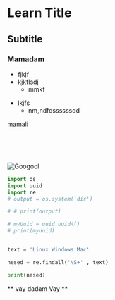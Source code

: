 # Learn Title
## Subtitle
### Mamadam

* fjkjf
* kjkflsdj
    * mmkf
- lkjfs
    - nm,ndfdssssssdd

[mamali](http://google.com)


<br> 
<br>
<br>



![Googool](https://dockerme.ir/wp-content/uploads/docker-networking-750x500.png)



```python
import os 
import uuid
import re
# output = os.system('dir')

# # print(output)

# myUuid = uuid.uuid4()
# print(myUuid)


text = 'Linux Windows Mac'

nesed = re.findall('\S+' , text)

print(nesed)

```

** vay dadam Vay **
